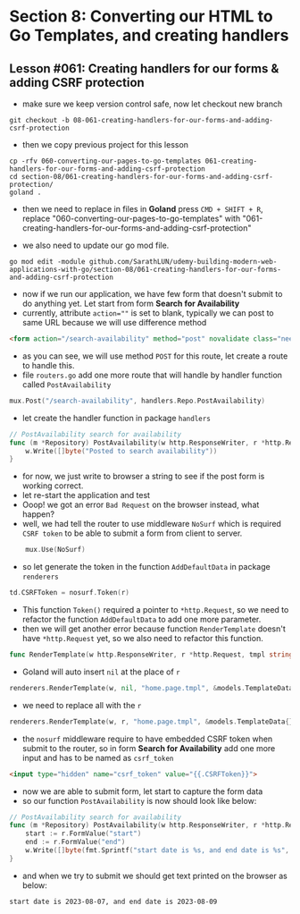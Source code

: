 # Section 8: Converting our HTML to Go Templates, and creating handlers 

## Lesson #061: Creating handlers for our forms & adding CSRF protection

- make sure we keep version control safe, now let checkout new branch

```shell
git checkout -b 08-061-creating-handlers-for-our-forms-and-adding-csrf-protection
```

- then we copy previous project for this lesson

```shell
cp -rfv 060-converting-our-pages-to-go-templates 061-creating-handlers-for-our-forms-and-adding-csrf-protection
cd section-08/061-creating-handlers-for-our-forms-and-adding-csrf-protection/
goland .
```

- then we need to replace in files in **Goland** press `CMD + SHIFT + R`, replace "060-converting-our-pages-to-go-templates" with "061-creating-handlers-for-our-forms-and-adding-csrf-protection"

- we also need to update our go mod file.

```shell
go mod edit -module github.com/SarathLUN/udemy-building-modern-web-applications-with-go/section-08/061-creating-handlers-for-our-forms-and-adding-csrf-protection
```

- now if we run our application, we have few form that doesn't submit to do anything yet. Let start from form **Search for Availability**
- currently, attribute `action=""` is set to blank, typically we can post to same URL because we will use difference method

```html
<form action="/search-availability" method="post" novalidate class="needs-validation">
```

- as you can see, we will use method `POST` for this route, let create a route to handle this.
- file `routers.go` add one more route that will handle by handler function called `PostAvailability`

```go
mux.Post("/search-availability", handlers.Repo.PostAvailability)
```

- let create the handler function in package `handlers`

```go
// PostAvailability search for availability 
func (m *Repository) PostAvailability(w http.ResponseWriter, r *http.Request) {
	w.Write([]byte("Posted to search availability"))
}
```

- for now, we just write to browser a string to see if the post form is working correct.
- let re-start the application and test
- Ooop! we got an error `Bad Request` on the browser instead, what happen?
- well, we had tell the router to use middleware `NoSurf` which is required `CSRF token` to be able to submit a form from client to server.

```go
	mux.Use(NoSurf)
```

- so let generate the token in the function `AddDefaultData` in package `renderers`

```go
td.CSRFToken = nosurf.Token(r)
```

- This function `Token()` required a pointer to `*http.Request`, so we need to refactor the function `AddDefaultData` to add one more parameter.
- then we will get another error because function `RenderTemplate` doesn't have `*http.Request` yet, so we also need to refactor this function.

```go
func RenderTemplate(w http.ResponseWriter, r *http.Request, tmpl string, td *models.TemplateData)
```

- Goland will auto insert `nil` at the place of `r`

```go
renderers.RenderTemplate(w, nil, "home.page.tmpl", &models.TemplateData{})
```

- we need to replace all with the `r`

```go
renderers.RenderTemplate(w, r, "home.page.tmpl", &models.TemplateData{})
```

- the `nosurf` middleware require to have embedded CSRF token when submit to the router, so in form **Search for Availability** add one more input and has to be named as `csrf_token`

```html
<input type="hidden" name="csrf_token" value="{{.CSRFToken}}">
```

- now we are able to submit form, let start to capture the form data
- so our function `PostAvailability` is now should look like below:

```go
// PostAvailability search for availability
func (m *Repository) PostAvailability(w http.ResponseWriter, r *http.Request) {
	start := r.FormValue("start")
	end := r.FormValue("end")
	w.Write([]byte(fmt.Sprintf("start date is %s, and end date is %s", start, end)))
}
```

- and when we try to submit we should get text printed on the browser as below:

```shell
start date is 2023-08-07, and end date is 2023-08-09
```